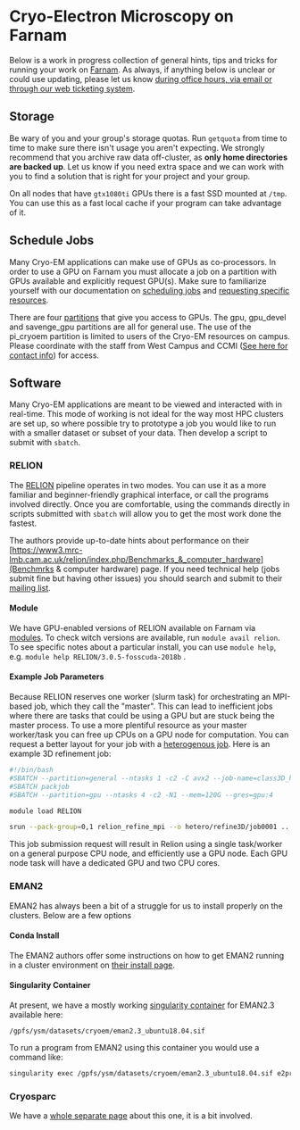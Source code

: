 # Cryo-Electron Microscopy on Farnam

Below is a work in progress collection of general hints, tips and tricks for running your work on [Farnam](/clusters-at-yale/clusters/farnam). As always, if anything below is unclear or could use updating, please let us know [during office hours, via email or through our web ticketing system](/#get-help).

## Storage

Be wary of you and your group's storage quotas. Run `getquota` from time to time to make sure there isn't usage you aren't expecting. We strongly recommend that you archive raw data off-cluster, as **only home directories are backed up**. Let us know if you need extra space and we can work with you to find a solution that is right for your project and your group.

On all nodes that have `gtx1080ti` GPUs there is a fast SSD mounted at `/tmp`. You can use this as a fast local cache if your program can take advantage of it.

## Schedule Jobs

Many Cryo-EM applications can make use of GPUs as co-processors. In order to use a GPU on Farnam you must allocate a job on a partition with GPUs available and explicitly request GPU(s). Make sure to familiarize yourself with our documentation on [scheduling jobs](/clusters-at-yale/job-scheduling/) and [requesting specific resources](/clusters-at-yale/job-scheduling/resource-requests/).

There are four [partitions](/clusters-at-yale/clusters/farnam/#public-partitions) that give you access to GPUs. The gpu, gpu_devel and savenge_gpu partitions are all for general use. The use of the pi_cryoem partition is limited to users of the Cryo-EM resources on campus. Please coordinate with the staff from West Campus and CCMI ([See here for contact info](https://cryoem.yale.edu/contact)) for access.

## Software

Many Cryo-EM applications are meant to be viewed and interacted with in real-time. This mode of working is not ideal for the way most HPC clusters are set up, so where possible try to prototype a job you would like to run with a smaller dataset or subset of your data. Then develop a script to submit with `sbatch`.

### RELION

The [RELION](https://www3.mrc-lmb.cam.ac.uk/relion//index.php/Main_Page) pipeline operates in two modes. You can use it as a more familiar and beginner-friendly graphical interface, or call the programs involved directly. Once you are comfortable, using the commands directly in scripts submitted with `sbatch` will allow you to get the most work done the fastest.

The authors provide up-to-date hints about performance on their [https://www3.mrc-lmb.cam.ac.uk/relion/index.php/Benchmarks_&_computer_hardware](Benchmrks & computer hardware) page. If you need technical help (jobs submit fine but having other issues) you should search and submit to their [mailing list](http://www.jiscmail.ac.uk/CCPEM).

#### Module

We have GPU-enabled versions of RELION available on Farnam via [modules](/clusters-at-yale/applications/modules/). To check witch versions are available, run `module avail relion`. To see specific notes about a particular install, you can use `module help`, e.g. `module help RELION/3.0.5-fosscuda-2018b` . 

#### Example Job Parameters

Because RELION reserves one worker (slurm task) for orchestrating an MPI-based job, which they call the "master". This can lead to inefficient jobs where there are tasks that could be using a GPU but are stuck being the master process. To use a more plentiful resource as your master worker/task you can free up CPUs on a GPU node for computation. You can request a better layout for your job with a [heterogenous job](https://slurm.schedmd.com/heterogeneous_jobs.html). Here is an example 3D refinement job:

``` bash
#!/bin/bash
#SBATCH --partition=general --ntasks 1 -c2 -C avx2 --job-name=class3D_hetero_01 --output="class3D_hetero_01-%j.out"
#SBATCH packjob
#SBATCH --partition=gpu --ntasks 4 -c2 -N1 --mem=120G --gres=gpu:4 

module load RELION

srun --pack-group=0,1 relion_refine_mpi --o hetero/refine3D/job0001 ... --dont_combine_weights_via_disc --j ${SLURM_CPUS_PER_TASK} --gpu
```

This job submission request will result in Relion using a single task/worker on a general purpose CPU node, and efficiently use a GPU node. Each GPU node task will have a dedicated GPU and two CPU cores. 

### EMAN2

EMAN2 has always been a bit of a struggle for us to install properly on the clusters. Below are a few options

#### Conda Install

The EMAN2 authors offer some instructions on how to get EMAN2 running in a cluster environment on [their install page](https://blake.bcm.edu/emanwiki/EMAN2/Install/BinaryInstallAnaconda/2.3#Linux_Clusters).

#### Singularity Container

 At present, we have a mostly working [singularity container](/clusters-at-yale/guides/singularity/) for EMAN2.3 available here: 

`/gpfs/ysm/datasets/cryoem/eman2.3_ubuntu18.04.sif`

To run a program from EMAN2 using this container you would use a command like:

``` bash
singularity exec /gpfs/ysm/datasets/cryoem/eman2.3_ubuntu18.04.sif e2projectmanager.py
```

### Cryosparc

We have a [whole separate page](/clusters-at-yale/guides/cryosparc/) about this one, it is a bit involved.
